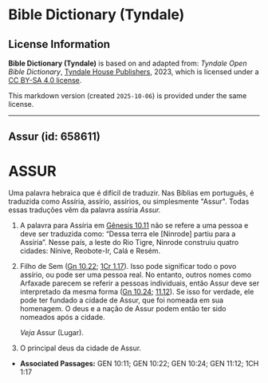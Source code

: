 # Bible Dictionary (Tyndale)

## License Information

**Bible Dictionary (Tyndale)** is based on and adapted from: _Tyndale Open Bible Dictionary_, [Tyndale House Publishers](https://tyndaleopenresources.com/), 2023, which is licensed under a [CC BY-SA 4.0 license](https://creativecommons.org/licenses/by-sa/4.0/legalcode.en).

This markdown version (created `2025-10-06`) is provided under the same license.



--------------------------------

## Assur (id: 658611)

ASSUR
=====

Uma palavra hebraica que é difícil de traduzir. Nas Bíblias em português, é traduzida como Assíria, assírio, assírios, ou simplesmente "Assur". Todas essas traduções vêm da palavra assíria *Assur.*

1. A palavra para Assíria em [Gênesis 10\.11](https://ref.ly/Gen10:11) não se refere a uma pessoa e deve ser traduzida como: “Dessa terra ele \[Ninrode] partiu para a Assíria”. Nesse país, a leste do Rio Tigre, Ninrode construiu quatro cidades: Nínive, Reobote\-Ir, Calá e Resém.
2. Filho de Sem ([Gn 10\.22](https://ref.ly/Gen10:22); [1Cr 1\.17](https://ref.ly/1Chr1:17)). Isso pode significar todo o povo assírio, ou pode ser uma pessoa real. No entanto, outros nomes como Arfaxade parecem se referir a pessoas individuais, então Assur deve ser interpretado da mesma forma ([Gn 10\.24](https://ref.ly/Gen10:24); [11\.12](https://ref.ly/Gen11:12)). Se isso for verdade, ele pode ter fundado a cidade de Assur, que foi nomeada em sua homenagem. O deus e a nação de Assur podem então ter sido nomeados após a cidade.

    *Veja* Assur (Lugar).

3. O principal deus da cidade de Assur.

* **Associated Passages:** GEN 10:11; GEN 10:22; GEN 10:24; GEN 11:12; 1CH 1:17

